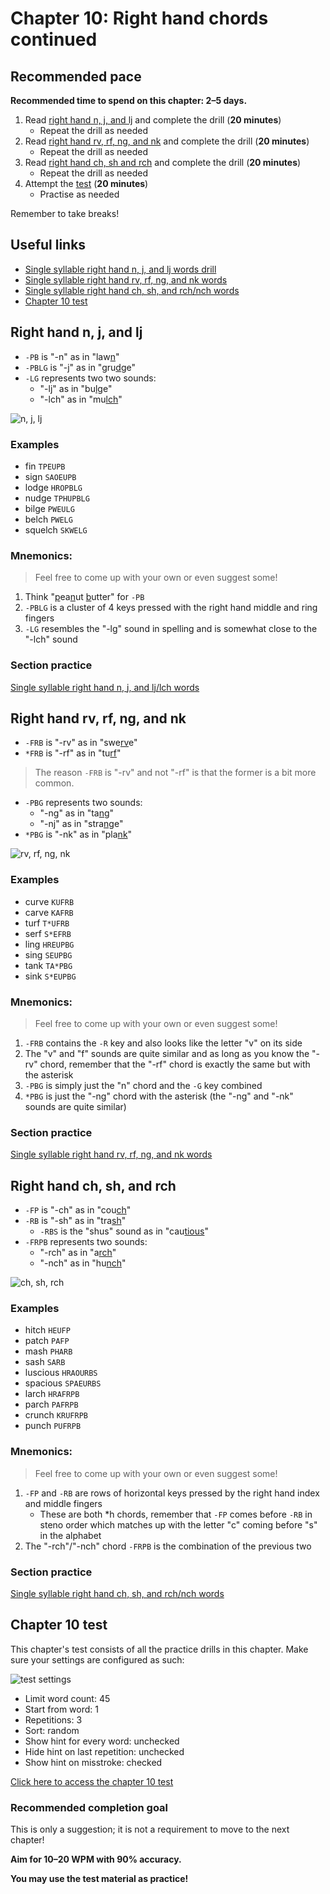 
# Chapter 10: Right hand chords continued

## Recommended pace

**Recommended time to spend on this chapter: 2–5 days.**

1. Read [right hand n, j, and lj](#right-hand-n-j-and-lj) and complete the drill (**20 minutes**)
   - Repeat the drill as needed
2. Read [right hand rv, rf, ng, and nk](#right-hand-rv-rf-ng-and-nk) and complete the drill (**20 minutes**)
   - Repeat the drill as needed
3. Read [right hand ch, sh and rch](#right-hand-ch-sh-and-rch) and complete the drill (**20 minutes**)
   - Repeat the drill as needed
4. Attempt the [test](#chapter-10-test) (**20 minutes**)
   * Practise as needed

Remember to take breaks!

## Useful links

* [Single syllable right hand n, j, and lj words drill](practice/10-right-n-j-lj.txt)
* [Single syllable right hand rv, rf, ng, and nk words](practice/10-right-rv-rf-ng-nk.txt)
* [Single syllable right hand ch, sh, and rch/nch words](practice/10-right-ch-sh-rch.txt)
* [Chapter 10 test](practice/10-test.txt)

## Right hand n, j, and lj

* `-PB` is "-n" as in "law<ins>n</ins>"
* `-PBLG` is "-j" as in "gru<ins>dg</ins>e"
* `-LG` represents two two sounds:
  * "-lj" as in "bu<ins>lg</ins>e"
  * "-lch" as in "mu<ins>lch</ins>"

![n, j, lj](img/10-n-j-lj.png)

### Examples
* fin `TPEUPB`
* sign `SAOEUPB`
* lodge `HROPBLG`
* nudge `TPHUPBLG`
* bilge `PWEULG`
* belch `PWELG`
* squelch `SKWELG`

### Mnemonics:

> Feel free to come up with your own or even suggest some!

1. Think "<ins>p</ins>ea<ins>n</ins>ut <ins>b</ins>utter" for `-PB`
2. `-PBLG` is a cluster of 4 keys pressed with the right hand middle and ring fingers
3. `-LG` resembles the "-lg" sound in spelling and is somewhat close to the "-lch" sound

### Section practice

[Single syllable right hand n, j, and lj/lch words](practice/10-right-n-j-lj.txt)

## Right hand rv, rf, ng, and nk

* `-FRB` is "-rv" as in "swe<ins>rv</ins>e"
* `*FRB` is "-rf" as in "tu<ins>rf</ins>"

> The reason `-FRB` is "-rv" and not "-rf" is that the former is a bit more common.

* `-PBG` represents two sounds:
  * "-ng" as in "ta<ins>ng</ins>"
  * "-nj" as in "stra<ins>ng</ins>e"
* `*PBG` is "-nk" as in "pla<ins>nk</ins>"

![rv, rf, ng, nk](img/10-rv-rf-ng-nk.png)

### Examples
* curve `KUFRB`
* carve `KAFRB`
* turf `T*UFRB`
* serf `S*EFRB`
* ling `HREUPBG`
* sing `SEUPBG`
* tank `TA*PBG`
* sink `S*EUPBG`

### Mnemonics:

> Feel free to come up with your own or even suggest some!

1. `-FRB` contains the `-R` key and also looks like the letter "v" on its side
2. The "v" and "f" sounds are quite similar and as long as you know the "-rv" chord, remember that the "-rf" chord is exactly the same but with the asterisk
3. `-PBG` is simply just the "n" chord and the `-G` key combined
4. `*PBG` is just the "-ng" chord with the asterisk (the "-ng" and "-nk" sounds are quite similar)

### Section practice

[Single syllable right hand rv, rf, ng, and nk words](practice/10-right-rv-rf-ng-nk.txt)

## Right hand ch, sh, and rch

* `-FP` is "-ch" as in "cou<ins>ch</ins>"
* `-RB` is "-sh" as in "tra<ins>sh</ins>"
  - `-RBS` is the "shus" sound as in "cau<ins>tious</ins>"
* `-FRPB` represents two sounds:
  - "-rch" as in "a<ins>rch</ins>"
  - "-nch" as in "hu<ins>nch</ins>"

![ch, sh, rch](img/10-ch-sh-rch.png)

### Examples
* hitch `HEUFP`
* patch `PAFP`
* mash `PHARB`
* sash `SARB`
* luscious `HRAOURBS`
* spacious `SPAEURBS`
* larch `HRAFRPB`
* parch `PAFRPB`
* crunch `KRUFRPB`
* punch `PUFRPB`

### Mnemonics:

> Feel free to come up with your own or even suggest some!

1. `-FP` and `-RB` are rows of horizontal keys pressed by the right hand index and middle fingers
   - These are both *h chords, remember that `-FP` comes before `-RB` in steno order which matches up with the letter "c" coming before "s" in the alphabet
2. The "-rch"/"-nch" chord `-FRPB` is the combination of the previous two

### Section practice

[Single syllable right hand ch, sh, and rch/nch words](practice/10-right-ch-sh-rch.txt)

## Chapter 10 test

This chapter's test consists of all the practice drills in this chapter. Make sure your settings are configured as such:

![test settings](img/5-test-settings.png)

* Limit word count: 45
* Start from word: 1
* Repetitions: 3
* Sort: random
* Show hint for every word: unchecked
* Hide hint on last repetition: unchecked
* Show hint on misstroke: checked

[Click here to access the chapter 10 test](practice/10-test.txt)

### Recommended completion goal

This is only a suggestion; it is not a requirement to move to the next chapter!

**Aim for 10–20 WPM with 90% accuracy.**

**You may use the test material as practice!**
